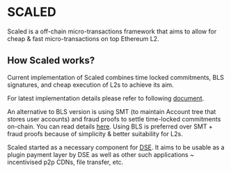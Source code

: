 # SCALED

Scaled is a off-chain micro-transactions framework that aims to allow for cheap & fast micro-transactions on top Ethereum L2.

## How Scaled works?

Current implementation of Scaled combines time locked commitments, BLS signatures, and cheap execution of L2s to achieve its aim.

For latest implementation details please refer to following [document](https://hackmd.io/PzEMg9btSriAVy2--psmIw).

An alternative to BLS version is using SMT (to maintain Account tree that stores user accounts) and fraud proofs to settle time-locked commitments on-chain. You can read details [here](https://hackmd.io/d38J9USRTmO0gVBmxKBbhw). Using BLS is preferred over SMT + fraud proofs because of simplicity & better suitability for L2s.

Scaled started as a necessary component for [DSE](https://github.com/Janmajayamall/dse). It aims to be usable as a plugin payment layer by DSE as well as other such applications ~ incentivised p2p CDNs, file transfer, etc.
